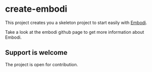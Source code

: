 # create-embodi

This project creates you a skeleton project to start easily with [Embodi](https://github.com/embodijs/generator/tree/main/packages/embodi).

Take a look at the embodi github page to get more information about Embodi.

## Support is welcome

The project is open for contribution.
